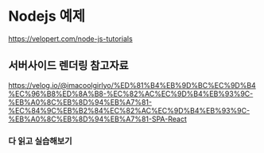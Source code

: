 # Nodejs 예제
https://velopert.com/node-js-tutorials

## 서버사이드 렌더링 참고자료
https://velog.io/@imacoolgirlyo/%ED%81%B4%EB%9D%BC%EC%9D%B4%EC%96%B8%ED%8A%B8-%EC%82%AC%EC%9D%B4%EB%93%9C-%EB%A0%8C%EB%8D%94%EB%A7%81-%EC%84%9C%EB%B2%84%EC%82%AC%EC%9D%B4%EB%93%9C-%EB%A0%8C%EB%8D%94%EB%A7%81-SPA-React

### 다 읽고 실습해보기
